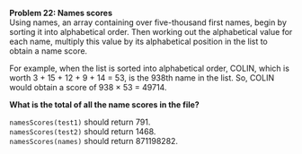 **Problem 22: Names scores**  
Using names, an array containing over five-thousand first names, begin by sorting it into alphabetical order. Then working out the alphabetical value for each name, multiply this value by its alphabetical position in the list to obtain a name score.   

For example, when the list is sorted into alphabetical order, COLIN, which is worth 3 + 15 + 12 + 9 + 14 = 53, is the 938th name in the list.   So, COLIN would obtain a score of 938 × 53 = 49714.  

**What is the total of all the name scores in the file?**  

`namesScores(test1)` should return 791.  
`namesScores(test2)` should return 1468.  
`namesScores(names)` should return 871198282.  